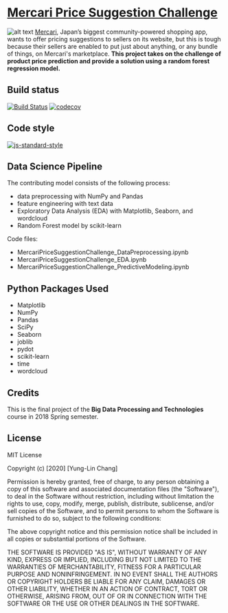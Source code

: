 # [Mercari Price Suggestion Challenge](https://www.kaggle.com/c/mercari-price-suggestion-challenge)
![alt text](https://miro.medium.com/max/1400/1*IiWBNf6c8fJT-bzMk1gh2g.jpeg)
[Mercari](https://www.mercari.com/), Japan’s biggest community-powered shopping app, wants to offer pricing suggestions to sellers on its website, but this is tough because their sellers are enabled to put just about anything, or any bundle of things, on Mercari's marketplace. **This project takes on the challenge of product price prediction and provide a solution using a random forest regression model.**

## Build status
[![Build Status](https://travis-ci.org/joemccann/dillinger.svg?branch=master)](https://travis-ci.org/joemccann/dillinger) [![codecov](https://codecov.io/gh/yunglinchang/Mercari_pricesuggestion/branch/master/graph/badge.svg)](https://codecov.io/gh/yunglinchang/Mercari_pricesuggestion)

## Code style
[![js-standard-style](https://img.shields.io/badge/code%20style-standard-brightgreen.svg?style=flat)](https://github.com/feross/standard)

## Data Science Pipeline
The contributing model consists of the following process:
* data preprocessing with NumPy and Pandas 
* feature engineering with text data
* Exploratory Data Analysis (EDA) with Matplotlib, Seaborn, and wordcloud
* Random Forest model by scikit-learn

Code files:
* MercariPriceSuggestionChallenge_DataPreprocessing.ipynb
* MercariPriceSuggestionChallenge_EDA.ipynb
* MercariPriceSuggestionChallenge_PredictiveModeling.ipynb

## Python Packages Used
* Matplotlib 
* NumPy
* Pandas
* SciPy
* Seaborn
* joblib
* pydot
* scikit-learn
* time
* wordcloud

## Credits
This is the final project of the **Big Data Processing and Technologies** course in 2018 Spring semester.

## License
MIT License

Copyright (c) [2020] [Yung-Lin Chang]

Permission is hereby granted, free of charge, to any person obtaining a copy
of this software and associated documentation files (the "Software"), to deal
in the Software without restriction, including without limitation the rights
to use, copy, modify, merge, publish, distribute, sublicense, and/or sell
copies of the Software, and to permit persons to whom the Software is
furnished to do so, subject to the following conditions:

The above copyright notice and this permission notice shall be included in all
copies or substantial portions of the Software.

THE SOFTWARE IS PROVIDED "AS IS", WITHOUT WARRANTY OF ANY KIND, EXPRESS OR
IMPLIED, INCLUDING BUT NOT LIMITED TO THE WARRANTIES OF MERCHANTABILITY,
FITNESS FOR A PARTICULAR PURPOSE AND NONINFRINGEMENT. IN NO EVENT SHALL THE
AUTHORS OR COPYRIGHT HOLDERS BE LIABLE FOR ANY CLAIM, DAMAGES OR OTHER
LIABILITY, WHETHER IN AN ACTION OF CONTRACT, TORT OR OTHERWISE, ARISING FROM,
OUT OF OR IN CONNECTION WITH THE SOFTWARE OR THE USE OR OTHER DEALINGS IN THE
SOFTWARE.

